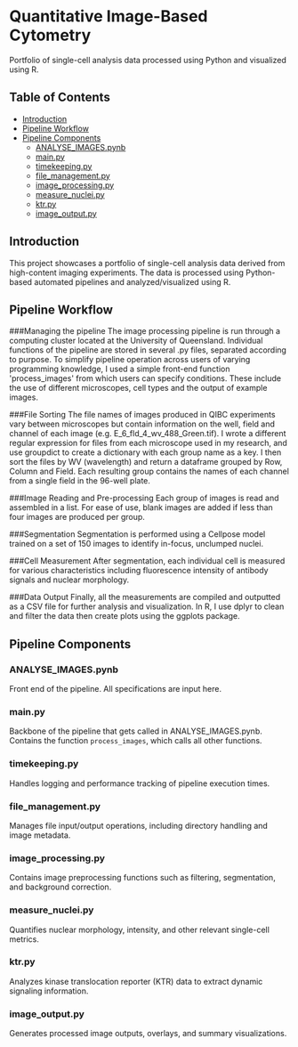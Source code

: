 # Quantitative Image-Based Cytometry

Portfolio of single-cell analysis data processed using Python and visualized using R.

## Table of Contents
- [Introduction](#introduction)
- [Pipeline Workflow](#pipeline-workflow)
- [Pipeline Components](#pipeline-components)
  - [ANALYSE_IMAGES.pynb](#analyse_imagespynb)
  - [main.py](#mainpy)
  - [timekeeping.py](#timekeepingpy)
  - [file_management.py](#file_managementpy)
  - [image_processing.py](#image_processingpy)
  - [measure_nuclei.py](#measure_nucleipy)
  - [ktr.py](#ktrpy)
  - [image_output.py](#image_outputpy)

## Introduction
This project showcases a portfolio of single-cell analysis data derived from high-content imaging experiments. The data is processed using Python-based automated pipelines and analyzed/visualized using R.

## Pipeline Workflow
###Managing the pipeline
The image processing pipeline is run through a computing cluster located at the University of Queensland. Individual functions of the pipeline are stored in several .py files, separated according to purpose. To simplify pipeline operation across users of varying programming knowledge, I used a simple front-end function 'process_images' from which users can specify conditions. These include the use of different microscopes, cell types and the output of example images. 

###File Sorting
The file names of images produced in QIBC experiments vary between microscopes but contain information on the well, field and channel of each image (e.g. E_6_fld_4_wv_488_Green.tif). I wrote a different regular expression for files from each microscope used in my research, and use groupdict to create a dictionary with each group name as a key. I then sort the files by WV (wavelength) and return a dataframe grouped by Row, Column and Field. Each resulting group contains the names of each channel from a single field in the 96-well plate. 

###Image Reading and Pre-processing
Each group of images is read and assembled in a list. For ease of use, blank images are added if less than four images are produced per group. 

###Segmentation
Segmentation is performed using a Cellpose model trained on a set of 150 images to identify in-focus, unclumped nuclei. 

###Cell Measurement
After segmentation, each individual cell is measured for various characteristics including fluorescence intensity of antibody signals and nuclear morphology. 

###Data Output
Finally, all the measurements are compiled and outputted as a CSV file for further analysis and visualization. In R, I use dplyr to clean and filter the data then create plots using the ggplots package.

## Pipeline Components

### ANALYSE_IMAGES.pynb
Front end of the pipeline. All specifications are input here.

### main.py
Backbone of the pipeline that gets called in ANALYSE_IMAGES.pynb. Contains the function `process_images`, which calls all other functions.

### timekeeping.py
Handles logging and performance tracking of pipeline execution times.

### file_management.py
Manages file input/output operations, including directory handling and image metadata.

### image_processing.py
Contains image preprocessing functions such as filtering, segmentation, and background correction.

### measure_nuclei.py
Quantifies nuclear morphology, intensity, and other relevant single-cell metrics.

### ktr.py
Analyzes kinase translocation reporter (KTR) data to extract dynamic signaling information.

### image_output.py
Generates processed image outputs, overlays, and summary visualizations.

